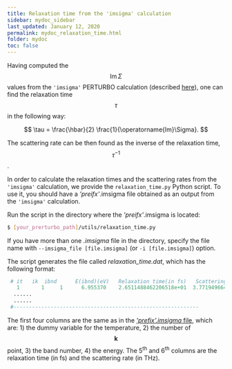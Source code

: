 ```yaml
---
title: Relaxation time from the 'imsigma' calculation
sidebar: mydoc_sidebar
last_updated: January 12, 2020
permalink: mydoc_relaxation_time.html
folder: mydoc
toc: false
---
```


Having computed the  $$\operatorname{Im}\Sigma$$ values from the `'imsigma'` PERTURBO calculation (described [here](mydoc_perturbo#calc_mode_imsigma)), one can find the relaxation time $$\tau$$ in the following way:

$$ 
\tau = \frac{\hbar}{2} \frac{1}{\operatorname{Im}\Sigma}.
$$

The scattering rate can be then found as the inverse of the relaxation time, $$\tau^{-1}$$.

In order to calculate the relaxation times and the scattering rates from the `'imsigma'` calculation, we provide the `relaxation_time.py` Python script.
To use it, you should have a _'preifx'_.imsigma file obtained as an output from the `'imsigma'` calculation.

Run the script in the directory where the _'preifx'_.imsigma is located:

```bash
$ [your_prerturbo_path]/utils/relaxation_time.py
```
If you have more than one _.imsigma_ file in the directory, specify the file name with `--imsigma_file [file.imsigma]` (or `-i [file.imsigma]`) option.

The script generates the file called _relaxation_time.dat_, which has the following format:

```python
 # it   ik  ibnd      E(ibnd)(eV)   Relaxation time(in fs)   Scattering rate (in THz)
   1       1     1      6.955370    2.6511488462206518e+01  3.7719496641071323e+01
  ......
  ......
 #------------------------------------------------------------
```

The first four columns are the same as in the [_'prefix'.imsigma_ file](mydoc_perturbo#imsigma_file), which are: 1) the dummy variable for the temperature, 2) the number of $$\mathbf{k}$$ point, 3) the band number, 4) the energy. The 5<sup>th</sup> and 6<sup>th</sup> columns are the relaxation time (in fs) and the scattering rate (in THz).

